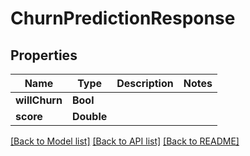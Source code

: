 # ChurnPredictionResponse

## Properties
Name | Type | Description | Notes
------------ | ------------- | ------------- | -------------
**willChurn** | **Bool** |  | 
**score** | **Double** |  | 

[[Back to Model list]](../README.md#documentation-for-models) [[Back to API list]](../README.md#documentation-for-api-endpoints) [[Back to README]](../README.md)


